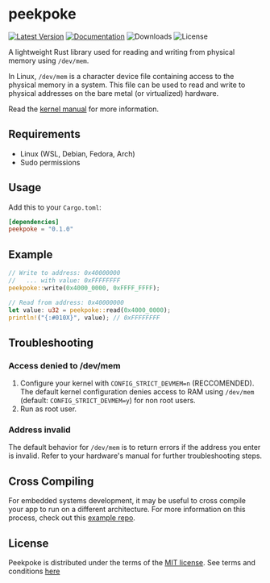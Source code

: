 # peekpoke

[![Latest Version]][crates.io] [![Documentation]][docs.rs] ![Downloads] ![License]

A lightweight Rust library used for reading and writing from physical memory using `/dev/mem`. 

In Linux, `/dev/mem` is a character device file containing access to the physical memory in a system. This file can be used to read and write to physical addresses on the bare metal (or virtualized) hardware.

Read the [kernel manual](https://man7.org/linux/man-pages/man4/mem.4.html) for more information.

## Requirements

- Linux (WSL, Debian, Fedora, Arch)
- Sudo permissions


## Usage

Add this to your `Cargo.toml`:

```toml
[dependencies]
peekpoke = "0.1.0"
```

## Example

```rust
// Write to address: 0x40000000 
//   ... with value: 0xFFFFFFFF
peekpoke::write(0x4000_0000, 0xFFFF_FFFF);

// Read from address: 0x40000000
let value: u32 = peekpoke::read(0x4000_0000);
println!("{:#010X}", value); // 0xFFFFFFFF
```

## Troubleshooting

### Access denied to /dev/mem

1. Configure your kernel with `CONFIG_STRICT_DEVMEM=n` (RECCOMENDED). The default kernel configuration denies access to RAM using `/dev/mem` (default: `CONFIG_STRICT_DEVMEM=y`) for non root users. 
1. Run as root user.

### Address invalid

The default behavior for `/dev/mem` is to return errors if the address you enter is invalid. Refer to your hardware's manual for further troubleshooting steps.

## Cross Compiling

For embedded systems development, it may be useful to cross compile your app to run on a different architecture. For more information on this process, check out this [example repo]().

## License

Peekpoke is distributed under the terms of the [MIT license](https://opensource.org/licenses/MIT). See terms and conditions [here](./LICENSE-MIT)

[crates.io]: https://crates.io/crates/peekpoke
[latest version]: https://img.shields.io/crates/v/peekpoke.svg
[documentation]: https://docs.rs/libc/badge.svg
[docs.rs]: https://docs.rs/peekpoke
[downloads]: https://img.shields.io/crates/d/peekpoke
[license]: https://img.shields.io/crates/l/peekpoke.svg
